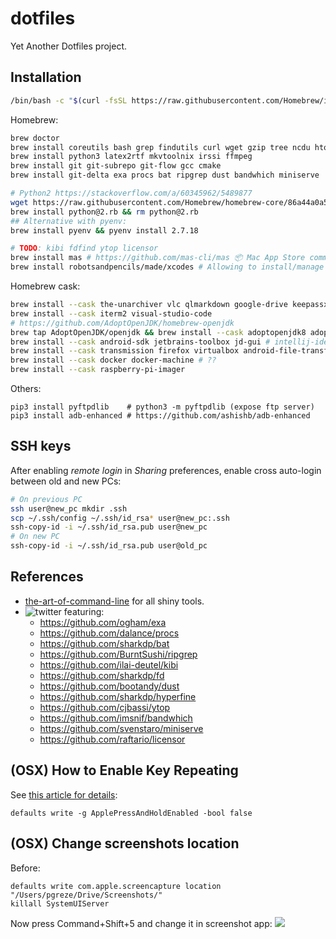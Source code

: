 # dotfiles

Yet Another Dotfiles project.

## Installation

```bash
/bin/bash -c "$(curl -fsSL https://raw.githubusercontent.com/Homebrew/install/HEAD/install.sh)"
```

Homebrew:

```bash
brew doctor
brew install coreutils bash grep findutils curl wget gzip tree ncdu htop autojump tmux thefuck
brew install python3 latex2rtf mkvtoolnix irssi ffmpeg
brew install git git-subrepo git-flow gcc cmake
brew install git-delta exa procs bat ripgrep dust bandwhich miniserve

# Python2 https://stackoverflow.com/a/60345962/5489877
wget https://raw.githubusercontent.com/Homebrew/homebrew-core/86a44a0a552c673a05f11018459c9f5faae3becc/Formula/python@2.rb
brew install python@2.rb && rm python@2.rb
## Alternative with pyenv:
brew install pyenv && pyenv install 2.7.18

# TODO: kibi fdfind ytop licensor
brew install mas # https://github.com/mas-cli/mas 📦 Mac App Store command line interface
brew install robotsandpencils/made/xcodes # Allowing to install/manage several XCode versions.
```

Homebrew cask:

```bash
brew install --cask the-unarchiver vlc qlmarkdown google-drive keepassxc flux
brew install --cask iterm2 visual-studio-code
# https://github.com/AdoptOpenJDK/homebrew-openjdk
brew tap AdoptOpenJDK/openjdk && brew install --cask adoptopenjdk8 adoptopenjdk11
brew install --cask android-sdk jetbrains-toolbox jd-gui # intellij-idea-ce android-studio
brew install --cask transmission firefox virtualbox android-file-transfer libreoffice skype electrum cyberduck
brew install --cask docker docker-machine # ??
brew install --cask raspberry-pi-imager
```

Others:

```
pip3 install pyftpdlib    # python3 -m pyftpdlib (expose ftp server)
pip3 install adb-enhanced # https://github.com/ashishb/adb-enhanced
```

## SSH keys

After enabling *remote login* in *Sharing* preferences,
enable cross auto-login between old and new PCs:

```bash
# On previous PC
ssh user@new_pc mkdir .ssh
scp ~/.ssh/config ~/.ssh/id_rsa* user@new_pc:.ssh
ssh-copy-id -i ~/.ssh/id_rsa.pub user@new_pc
# On new PC
ssh-copy-id -i ~/.ssh/id_rsa.pub user@old_pc
```

## References

- [the-art-of-command-line](https://github.com/jlevy/the-art-of-command-line) for all shiny tools.
- ![[twitter](https://twitter.com/jesusprubio/status/1237752138069094400/photo/1)](https://user-images.githubusercontent.com/14812354/77229554-236ef580-6bd2-11ea-8293-8c611a64a507.png) featuring:
  - https://github.com/ogham/exa
  - https://github.com/dalance/procs
  - https://github.com/sharkdp/bat
  - https://github.com/BurntSushi/ripgrep
  - https://github.com/ilai-deutel/kibi
  - https://github.com/sharkdp/fd
  - https://github.com/bootandy/dust
  - https://github.com/sharkdp/hyperfine
  - https://github.com/cjbassi/ytop
  - https://github.com/imsnif/bandwhich
  - https://github.com/svenstaro/miniserve
  - https://github.com/raftario/licensor
  
## (OSX) How to Enable Key Repeating

See [this article for details](https://www.howtogeek.com/267463/how-to-enable-key-repeating-in-macos/):
```
defaults write -g ApplePressAndHoldEnabled -bool false
```

## (OSX) Change screenshots location

Before:
```
defaults write com.apple.screencapture location "/Users/pgreze/Drive/Screenshots/"
killall SystemUIServer
```

Now press Command+Shift+5 and change it in screenshot app:
![](https://www.howtogeek.com/wp-content/uploads/2019/01/img_5c521fdaac323.jpg.pagespeed.ce.WG_Ijkk6kr.jpg)

